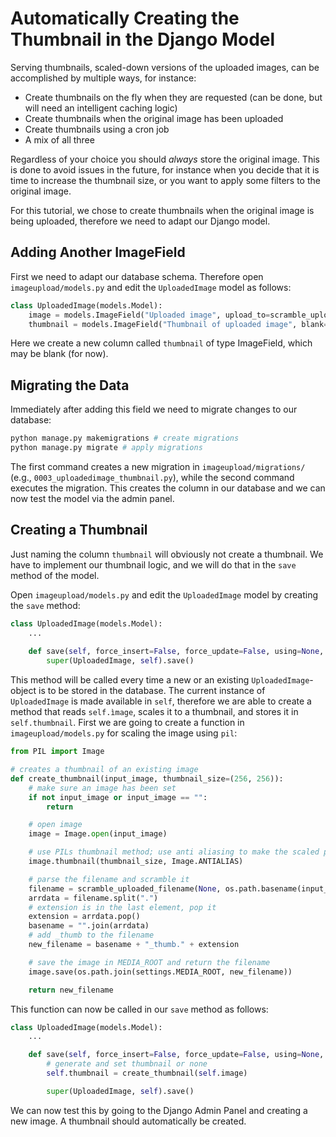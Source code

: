 # Automatically Creating the Thumbnail in the Django Model

Serving thumbnails, scaled-down versions of the uploaded images, can be accomplished by multiple ways, for instance:

 * Create thumbnails on the fly when they are requested (can be done, but will need an intelligent caching logic)
 * Create thumbnails when the original image has been uploaded
 * Create thumbnails using a cron job
 * A mix of all three
 
Regardless of your choice you should *always* store the original image. This is done to avoid issues in the future, 
for instance when you decide that it is time to increase the thumbnail size, or you want to apply some filters to the 
original image. 

For this tutorial, we chose to create thumbnails when the original image is being uploaded, therefore we need to adapt 
our Django model. 

## Adding Another ImageField 
First we need to adapt our database schema. Therefore open `imageupload/models.py` and edit the `UploadedImage` 
model as follows:
```python
class UploadedImage(models.Model):
    image = models.ImageField("Uploaded image", upload_to=scramble_uploaded_filename)
    thumbnail = models.ImageField("Thumbnail of uploaded image", blank=True)

```
Here we create a new column called `thumbnail` of type ImageField, which may be blank (for now).

## Migrating the Data
Immediately after adding this field we need to migrate changes to our database:
```bash
python manage.py makemigrations # create migrations 
python manage.py migrate # apply migrations
```

The first command creates a new migration in `imageupload/migrations/` (e.g., `0003_uploadedimage_thumbnail.py`), 
while the second command executes the migration. This creates the column in our database and we can now test the
model via the admin panel. 

## Creating a Thumbnail
Just naming the column `thumbnail` will obviously not create a thumbnail. We have to implement our thumbnail logic, and
we will do that in the `save` method of the model.

Open `imageupload/models.py` and edit the `UploadedImage` model by creating the `save` method:
```python
class UploadedImage(models.Model):
    ... 
    
    def save(self, force_insert=False, force_update=False, using=None, update_fields=None):        
        super(UploadedImage, self).save()
```

This method will be called every time a new or an existing ``UploadedImage``-object is to be stored in the database. 
The current instance of ``UploadedImage`` is made available in ``self``, therefore we are able to create a method that reads `self.ìmage`,
scales it to a thumbnail, and stores it in `self.thumbnail`. First we are going to create a function in 
`imageupload/models.py` for scaling the image using `pil`:
```python
from PIL import Image

# creates a thumbnail of an existing image
def create_thumbnail(input_image, thumbnail_size=(256, 256)):
    # make sure an image has been set
    if not input_image or input_image == "":
        return

    # open image
    image = Image.open(input_image)

    # use PILs thumbnail method; use anti aliasing to make the scaled picture look good
    image.thumbnail(thumbnail_size, Image.ANTIALIAS)

    # parse the filename and scramble it
    filename = scramble_uploaded_filename(None, os.path.basename(input_image.name))
    arrdata = filename.split(".")
    # extension is in the last element, pop it
    extension = arrdata.pop()
    basename = "".join(arrdata)
    # add _thumb to the filename
    new_filename = basename + "_thumb." + extension

    # save the image in MEDIA_ROOT and return the filename
    image.save(os.path.join(settings.MEDIA_ROOT, new_filename))

    return new_filename

```

This function can now be called in our `save` method as follows:
```python
class UploadedImage(models.Model):
    ...

    def save(self, force_insert=False, force_update=False, using=None, update_fields=None):
        # generate and set thumbnail or none
        self.thumbnail = create_thumbnail(self.image)

        super(UploadedImage, self).save()
```

We can now test this by going to the Django Admin Panel and creating a new image. A thumbnail 
should automatically be created.
